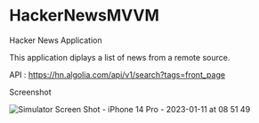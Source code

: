 # HackerNewsMVVM

Hacker News Application 

This application diplays a list of news from a remote source.

API : https://hn.algolia.com/api/v1/search?tags=front_page

Screenshot 


![Simulator Screen Shot - iPhone 14 Pro - 2023-01-11 at 08 51 49](https://user-images.githubusercontent.com/48122334/211717061-a2850d9e-027f-4488-9e86-40bbfbf47bae.png)
